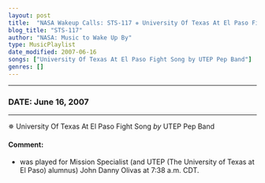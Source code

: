 ```yaml
---
layout: post
title:  "NASA Wakeup Calls: STS-117 ✵ University Of Texas At El Paso Fight Song by UTEP Pep Band ✧ June 16, 2007"
blog_title: "STS-117"
author: "NASA: Music to Wake Up By"
type: MusicPlaylist
date_modified: 2007-06-16
songs: ["University Of Texas At El Paso Fight Song by UTEP Pep Band"]
genres: []
---
```


----
### DATE: June 16, 2007
----
✵ University Of Texas At El Paso Fight Song *by* UTEP Pep Band  

#### Comment:
* was played for Mission Specialist (and UTEP (The University of Texas at El Paso) alumnus) John Danny Olivas at 7:38 a.m. CDT.



<br/>
<center>
	<a target="_blank"
	   href="https://twitter.com/intent/tweet?hashtags=Space,NASA,Playlist,NASAWakeupCalls,SpaceProgram&text=🚀 {{ page.author}}, '{{ page.songs.first }}' {{ page.title }}, {{ site.url }}{{ page.url }}&via=nasawakeupcalls"><i class="fab fa-twitter" title="Tweet this page" alt="Tweet this page" style="font-size: 1.3em;"></i></a>
	&nbsp; 	<i class="fas fa-user-astronaut" style="font-size: 1.5em;"></i> &nbsp;
    <a id="custom_amazon_link"
       type="amzn" search="#"
       category="popular music">
    <i class="fab fa-amazon" style="font-size: 1.3em;"></i></a>
</center>

<!-- Randomly resolve an individual entry from a song array -->
<script src="/assets/javascript/seedrandom.min.js"></script>
<script>
  var wake_me_up = ["University Of Texas At El Paso Fight Song by UTEP Pep Band"];
  var prng = new Math.seedrandom();
  function randomSong() {
    song = wake_me_up[Math.floor(Math.random() * wake_me_up.length)];
    var amazon_link = document.getElementById("custom_amazon_link");
    amazon_link.setAttribute("search", song);
  }
  window.onload = randomSong();
</script>
